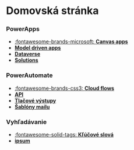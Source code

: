 # Domovská stránka


### PowerApps

<div class="grid cards" markdown>

- [:fontawesome-brands-microsoft: __Canvas apps__](CanvasApps.md)
- [__Model driven apps__]()
- [__Dataverse__]()
- [__Solutions__]()

</div>

### PowerAutomate

<div class="grid cards" markdown>

- [:fontawesome-brands-css3: __Cloud flows__](CloudFlows.md)
- [__API__]()
- [__Tlačové výstupy__]()
- [__Šablóny mailu__]()

</div>

### Vyhľadávanie

<div class="grid cards" markdown>

- [:fontawesome-solid-tags: __Kľúčové slová__](https://fvigh.github.io/kb/Tags/)
- [__ipsum__]()

</div>
